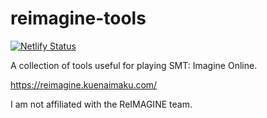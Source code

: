 # reimagine-tools
[![Netlify Status](https://api.netlify.com/api/v1/badges/88cc3291-6ab6-4411-94b9-172ac2a9baaa/deploy-status)](https://app.netlify.com/sites/smt-apple-calculator/deploys)

A collection of tools useful for playing SMT: Imagine Online.

https://reimagine.kuenaimaku.com/

I am not affiliated with the ReIMAGINE team.
